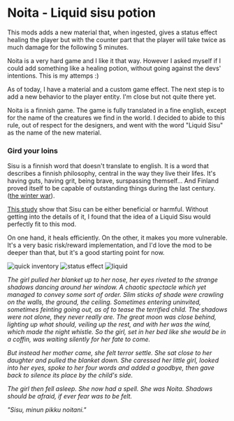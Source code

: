 # Noita - Liquid sisu potion

This mods adds a new material that, when ingested, gives a status effect healing the player but with the counter part that the player will take twice as much damage for the following 5 minutes.


Noita is a very hard game and I like it that way. However I asked myself if I could add something like a healing potion, without going against the devs' intentions.
This is my attemps :)

As of today, I have a material and a custom game effect. The next step is to add a new behavior to the player entity. I'm close but not quite there yet.

Noita is a finnish game. The game is fully translated in a fine english, except for the name of the creatures we find in the world. I decided to abide to this rule, out of respect for the designers, and went with the word "Liquid Sisu" as the name of the new material.

### Gird your loins

Sisu is a finnish word that doesn't translate to english. It is a word that describes a finnish philosophy, central in the way they live their lifes. It's having guts, having grit, being brave, surspassing themself... And Finland proved itself to be capable of outstanding things during the last century. ([the winter war](https://en.wikipedia.org/wiki/Winter_War)).

[This study](https://www.ncbi.nlm.nih.gov/pmc/articles/PMC9667267/) show that Sisu can be either beneficial or harmful. Without getting into the details of it, I found that the idea of a Liquid Sisu would perfectly fit to this mod.

On one hand, it heals efficiently. On the other, it makes you more vulnerable. It's a very basic risk/reward implementation, and I'd love the mod to be deeper than that, but it's a good starting point for now.

![quick inventory](https://i.imgur.com/f1aIJ95.png)
![status effect](https://i.imgur.com/QP4F7II.png)
![liquid](https://i.imgur.com/QD813MC.png)

*The girl pulled her blanket up to her nose, her eyes riveted to the strange shadows dancing around her window. A chaotic spectacle which yet managed to convey some sort of order. Slim sticks of shade were crawling on the walls, the ground, the ceiling. Sometimes entering uninvited, sometimes feinting going out, as of to tease the terrified child. The shadows were not alone, they never really are. The great moon was close behind, lighting up what should, veiling up the rest, and with her was the wind, which made the night whistle. So the girl, set in her bed like she would be in a coffin, was waiting silently for her fate to come.*

*But instead her mother came, she felt terror settle. She sat close to her daughter and pulled the blanket down. She caressed her little girl, looked into her eyes, spoke to her four words and added a goodbye, then gave back to silence its place by the child's side.*

*The girl then fell asleep. She now had a spell. She was Noita. Shadows should be afraid, if ever fear was to be felt.*

*"Sisu, minun pikku noitani."*

